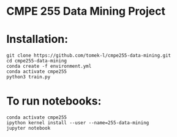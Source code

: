# CMPE 255 Data Mining Project

# Installation:
```shell
git clone https://github.com/tomek-l/cmpe255-data-mining.git
cd cmpe255-data-mining
conda create -f environment.yml
conda activate cmpe255
python3 train.py
```

# To run notebooks:
```shell
conda activate cmpe255
ipython kernel install --user --name=255-data-mining
jupyter notebook 
```
